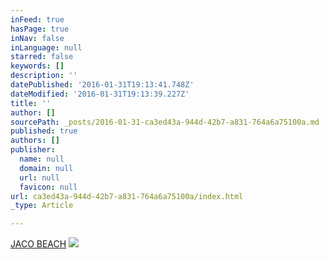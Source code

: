 ```yaml
---
inFeed: true
hasPage: true
inNav: false
inLanguage: null
starred: false
keywords: []
description: ''
datePublished: '2016-01-31T19:13:41.748Z'
dateModified: '2016-01-31T19:13:39.227Z'
title: ''
author: []
sourcePath: _posts/2016-01-31-ca3ed43a-944d-42b7-a831-764a6a75100a.md
published: true
authors: []
publisher:
  name: null
  domain: null
  url: null
  favicon: null
url: ca3ed43a-944d-42b7-a831-764a6a75100a/index.html
_type: Article

---
```

[JACO BEACH][0]
![](https://the-grid-user-content.s3-us-west-2.amazonaws.com/1227e68d-9058-4483-aba0-d3c913eb7769.jpg)

[0]: http://www.costaricatraveldesk.com/